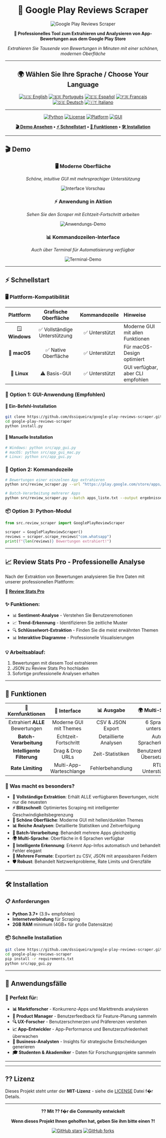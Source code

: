 <div align="center">

# 📱 Google Play Reviews Scraper

![Google Play Reviews Scraper](../assets/icons/google-play.png)

**🚀 Professionelles Tool zum Extrahieren und Analysieren von App-Bewertungen aus dem Google Play Store**

*Extrahieren Sie Tausende von Bewertungen in Minuten mit einer schönen, modernen Oberfläche*

---

## 🌍 **Wählen Sie Ihre Sprache / Choose Your Language**

[![🇺🇸 English](https://img.shields.io/badge/🇺🇸-English-4285f4?style=for-the-badge&labelColor=white)](../README.md)
[![🇧🇷 Português](https://img.shields.io/badge/🇧🇷-Português-00a86b?style=for-the-badge&labelColor=white)](README_PT.md)
[![🇪🇸 Español](https://img.shields.io/badge/🇪🇸-Español-ea4335?style=for-the-badge&labelColor=white)](README_ES.md)
[![🇫🇷 Français](https://img.shields.io/badge/🇫🇷-Français-4285f4?style=for-the-badge&labelColor=white)](README_FR.md)
[![🇩🇪 Deutsch](https://img.shields.io/badge/🇩🇪-Deutsch-333333?style=for-the-badge&labelColor=white)](README_DE.md)
[![🇮🇹 Italiano](https://img.shields.io/badge/🇮🇹-Italiano-00a86b?style=for-the-badge&labelColor=white)](README_IT.md)

---

[![Python](https://img.shields.io/badge/Python-3.7+-3776AB?style=for-the-badge&logo=python&logoColor=white)](https://python.org)
[![License](https://img.shields.io/badge/License-MIT-green?style=for-the-badge)](../LICENSE)
[![Platform](https://img.shields.io/badge/Platform-Cross--Platform-lightgrey?style=for-the-badge)](https://github.com)
[![GUI](https://img.shields.io/badge/Interface-Moderne_GUI-blue?style=for-the-badge)](../src/app_gui.py)

**[🎬 Demo Ansehen](#-demo) • [⚡ Schnellstart](#-schnellstart) • [📖 Funktionen](#-funktionen) • [🛠️ Installation](#️-installation)**

---

</div>

## 🎬 Demo

<div align="center">

### 🖥️ Moderne Oberfläche
*Schöne, intuitive GUI mit mehrsprachiger Unterstützung*

![Interface Vorschau](../assets/screenshots/google-play-reviews-scraper.png)

### ⚡ Anwendung in Aktion
*Sehen Sie den Scraper mit Echtzeit-Fortschritt arbeiten*

![Anwendungs-Demo](../assets/screenshots/google-play-reviews-scraper.gif)

### 📊 Kommandozeilen-Interface
*Auch über Terminal für Automatisierung verfügbar*

![Terminal-Demo](../assets/screenshots/google-play-reviews-scraper-terminal.gif)

</div>

---

## ⚡ Schnellstart

### 🖥️ **Plattform-Kompatibilität**

| Plattform | Grafische Oberfläche | Kommandozeile | Hinweise |
|:---------:|:--------------------:|:-------------:|:---------|
| 🪟 **Windows** | ✅ Vollständige Unterstützung | ✅ Unterstützt | Moderne GUI mit allen Funktionen |
| 🍎 **macOS** | ✅ Native Oberfläche | ✅ Unterstützt | Für macOS-Design optimiert |
| 🐧 **Linux** | ⚠️ Basis-GUI | ✅ Unterstützt | GUI verfügbar, aber CLI empfohlen |

### 🎯 **Option 1: GUI-Anwendung (Empfohlen)**

#### **🚀 Ein-Befehl-Installation**
```bash
git clone https://github.com/dssiqueira/google-play-reviews-scraper.git
cd google-play-reviews-scraper
python install.py
```

#### **🔧 Manuelle Installation**
```bash
# Windows: python src/app_gui.py
# macOS: python src/app_gui_mac.py  
# Linux: python src/app_gui.py
```

### 🔧 **Option 2: Kommandozeile**

```bash
# Bewertungen einer einzelnen App extrahieren
python src/review_scraper.py --url "https://play.google.com/store/apps/details?id=com.whatsapp"

# Batch-Verarbeitung mehrerer Apps
python src/review_scraper.py --batch apps_liste.txt --output ergebnisse/
```

### 📦 **Option 3: Python-Modul**

```python
from src.review_scraper import GooglePlayReviewScraper

scraper = GooglePlayReviewScraper()
reviews = scraper.scrape_reviews("com.whatsapp")
print(f"{len(reviews)} Bewertungen extrahiert!")
```

---

## 📈 **Review Stats Pro - Professionelle Analyse**

Nach der Extraktion von Bewertungen analysieren Sie Ihre Daten mit unserer professionellen Plattform:

**🔗 [Review Stats Pro](https://review-stats-pro.lovable.app/)**

### ✨ **Funktionen:**
- 📊 **Sentiment-Analyse** - Verstehen Sie Benutzeremotionen
- 📈 **Trend-Erkennung** - Identifizieren Sie zeitliche Muster
- 🔍 **Schlüsselwort-Extraktion** - Finden Sie die meist erwähnten Themen
- 📊 **Interaktive Diagramme** - Professionelle Visualisierungen

### 💡 **Arbeitsablauf:**
1. Bewertungen mit diesem Tool extrahieren
2. JSON zu Review Stats Pro hochladen
3. Sofortige professionelle Analysen erhalten

---

## 📖 Funktionen

<div align="center">

| 🎯 **Kernfunktionen** | 🎨 **Interface** | 📊 **Ausgabe** | 🌍 **Multi-Sprache** |
|:---:|:---:|:---:|:---:|
| Extrahiert **ALLE** Bewertungen | Moderne GUI mit Themes | CSV & JSON Export | 6 Sprachen unterstützt |
| **Batch-Verarbeitung** | Echtzeit-Fortschritt | Detaillierte Analysen | Auto-Spracherkennung |
| **Intelligente Filterung** | Drag & Drop URLs | Zeit-Statistiken | Benutzerdefinierte Übersetzungen |
| **Rate Limiting** | Multi-App-Warteschlange | Fehlerbehandlung | RTL-Unterstützung |

</div>

### 🚀 **Was macht es besonders?**

- **🎯 Vollständige Extraktion**: Erhält ALLE verfügbaren Bewertungen, nicht nur die neuesten
- **⚡ Blitzschnell**: Optimiertes Scraping mit intelligenter Geschwindigkeitsbegrenzung  
- **🎨 Schöne Oberfläche**: Moderne GUI mit hellen/dunklen Themes
- **📊 Reiche Analysen**: Detaillierte Statistiken und Zeitverfolgung
- **🔄 Batch-Verarbeitung**: Behandelt mehrere Apps gleichzeitig
- **🌍 Multi-Sprache**: Oberfläche in 6 Sprachen verfügbar
- **📱 Intelligente Erkennung**: Erkennt App-Infos automatisch und behandelt Fehler elegant
- **💾 Mehrere Formate**: Exportiert zu CSV, JSON mit anpassbaren Feldern
- **🛡️ Robust**: Behandelt Netzwerkprobleme, Rate Limits und Grenzfälle

---

## 🛠️ Installation

### 📋 **Anforderungen**

- **Python 3.7+** (3.9+ empfohlen)
- **Internetverbindung** für Scraping
- **2GB RAM** minimum (4GB+ für große Datensätze)

### 📦 **Schnelle Installation**

```bash
git clone https://github.com/dssiqueira/google-play-reviews-scraper.git
cd google-play-reviews-scraper
pip install -r requirements.txt
python src/app_gui.py
```

---

## 🎯 Anwendungsfälle

### 💼 **Perfekt für:**

- **📊 Marktforscher** - Konkurrenz-Apps und Markttrends analysieren
- **🎯 Product Manager** - Benutzerfeedback für Feature-Planung sammeln  
- **🔍 UX-Forscher** - Benutzerschmerzen und Präferenzen verstehen
- **📈 App-Entwickler** - App-Performance und Benutzerzufriedenheit überwachen
- **🏢 Business-Analysten** - Insights für strategische Entscheidungen generieren
- **🎓 Studenten & Akademiker** - Daten für Forschungsprojekte sammeln

---
---

## ?? Lizenz

Dieses Projekt steht unter der **MIT-Lizenz** - siehe die [LICENSE](../LICENSE) Datei f�r Details.

---

<div align="center">

**?? Mit ?? f�r die Community entwickelt**

**Wenn dieses Projekt Ihnen geholfen hat, geben Sie ihm bitte einen ?!**

[![GitHub stars](https://img.shields.io/github/stars/dssiqueira/google-play-reviews-scraper?style=social)](../../stargazers)
[![GitHub forks](https://img.shields.io/github/forks/dssiqueira/google-play-reviews-scraper?style=social)](../../network/members)

</div>
